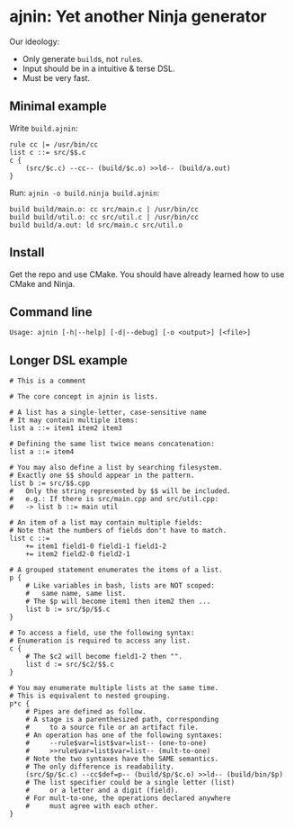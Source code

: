 # ajnin: Yet another Ninja generator

Our ideology:

- Only generate `build`s, not `rule`s.
- Input should be in a intuitive & terse DSL.
- Must be very fast.

## Minimal example

Write `build.ajnin`:

```
rule cc |= /usr/bin/cc
list c ::= src/$$.c
c {
    (src/$c.c) --cc-- (build/$c.o) >>ld-- (build/a.out)
}
```

Run: `ajnin -o build.ninja build.ajnin`:

```ninja
build build/main.o: cc src/main.c | /usr/bin/cc
build build/util.o: cc src/util.c | /usr/bin/cc
build build/a.out: ld src/main.c src/util.o
```

## Install

Get the repo and use CMake.
You should have already learned how to use CMake and Ninja.

## Command line

```
Usage: ajnin [-h|--help] [-d|--debug] [-o <output>] [<file>]
```

## Longer DSL example

```
# This is a comment

# The core concept in ajnin is lists.

# A list has a single-letter, case-sensitive name
# It may contain multiple items:
list a ::= item1 item2 item3

# Defining the same list twice means concatenation:
list a ::= item4

# You may also define a list by searching filesystem.
# Exactly one $$ should appear in the pattern.
list b := src/$$.cpp
#   Only the string represented by $$ will be included.
#   e.g.: If there is src/main.cpp and src/util.cpp:
#   -> list b ::= main util 

# An item of a list may contain multiple fields:
# Note that the numbers of fields don't have to match.
list c ::=
    += item1 field1-0 field1-1 field1-2
    += item2 field2-0 field2-1

# A grouped statement enumerates the items of a list.
p {
    # Like variables in bash, lists are NOT scoped:
    #   same name, same list.
    # The $p will become item1 then item2 then ...
    list b := src/$p/$$.c
}

# To access a field, use the following syntax:
# Enumeration is required to access any list.
c {
    # The $c2 will become field1-2 then "".
    list d := src/$c2/$$.c
}

# You may enumerate multiple lists at the same time.
# This is equivalent to nested grouping.
p*c {
    # Pipes are defined as follow.
    # A stage is a parenthesized path, corresponding
    #     to a source file or an artifact file.
    # An operation has one of the following syntaxes:
    #     --rule$var=list$var=list-- (one-to-one) 
    #     >>rule$var=list$var=list-- (mult-to-one) 
    # Note the two syntaxes have the SAME semantics.
    # The only difference is readability.
    (src/$p/$c.c) --cc$def=p-- (build/$p/$c.o) >>ld-- (build/bin/$p)
    # The list specifier could be a single letter (list)
    #     or a letter and a digit (field).
    # For mult-to-one, the operations declared anywhere
    #     must agree with each other.
}
```
